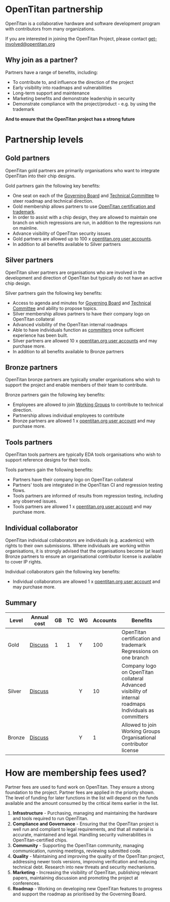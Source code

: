 # OpenTitan partnership

OpenTitan is a collaborative hardware and software development program with contributors from many organizations.

If you are interested in joining the OpenTitan Project, please contact get-involved@opentitan.org  

## Why join as a partner?

Partners have a range of benefits, including:
- To contribute to, and influence the direction of the project
- Early visibility into roadmaps and vulnerabilities
- Long-term support and maintenance
- Marketing benefits and demonstrate leadership in security
- Demonstrate compliance with the project/product - e.g. by using the trademark

**And to ensure that the OpenTitan project has a strong future**

# Partnership levels

## Gold partners

OpenTitan gold partners are primarily organisations who want to integrate OpenTitan into their chip designs.

Gold partners gain the following key benefits:
- One seat on each of the [Governing Board](./governing_board/md) and [Technical Committee](./tech_committee.md) to steer roadmap and technical direction.
- Gold membership allows partners to use [OpenTitan certification and trademark](./licensing.md). 
- In order to assist with a chip design, they are allowed to maintain one branch on which regressions are run, in addition to the regressions run on mainline.
- Advance visibility of OpenTitan security issues
- Gold partners are allowed up to 100 x [opentitan.org user accounts](./useraccounts.md).
- In addition to all benefits available to Silver partners

## Silver partners

OpenTitan silver partners are organisations who are involved in the development and direction of OpenTitan but typically do not have an active chip design.

Silver partners gain the following key benefits:
- Access to agenda and minutes for [Governing Board](./governing_board/md) and [Technical Committee](./tech_committee.md) and ability to propose topics.
- Silver membership allows partners to have their company logo on OpenTitan collateral
- Advanced visibility of the OpenTitan internal roadmaps
- Able to have individuals function as [committers](./committers.md) once sufficient experience has been built.
- Silver partners are allowed 10 x [opentitan.org user accounts](./useraccounts.md) and may purchase more.
- In addition to all benefits available to Bronze partners

## Bronze partners

OpenTitan bronze partners are typically smaller organisations who wish to support the project and enable members of their team to contribute.

Bronze partners gain the following key benefits:
- Employees are allowed to join [Working Groups](./working_group.md) to contribute to technical direction.
- Partnership allows individual employees to contribute
- Bronze partners are allowed 1 x [opentitan.org user account](./useraccounts.md) and may purchase more.

## Tools partners

OpenTitan tools partners are typically EDA tools organisations who wish to support reference designs for their tools.

Tools partners gain the following benefits:
- Partners have their company logo on OpenTitan collateral
- Partners' tools are integrated in the OpenTitan CI and regression testing flows.
- Tools partners are informed of results from regression testing, including any observed issues.
- Tools partners are allowed 1 x [opentitan.org user account](./useraccounts.md) and may purchase more.

## Individual collaborator

OpenTitan individual collaborators are individuals (e.g. academics) with rights to their own submissions.
Where individuals are working within organisations, it is strongly advised that the organisations become (at least) Bronze partners to ensure an organisational contributor license is available to cover IP rights.

Individual collaborators gain the following key benefits:
- Individual collaborators are allowed 1 x [opentitan.org user account](./useraccounts.md) and may purchase more.

## Summary

| Level   | Annual cost |  GB  |  TC  |  WG  | Accounts | Benefits |
| -----   | ----------- | ---- | ---- | ---- | -----    | -------- |
| Gold    | [Discuss](mailto:get-involved@opentitan.org)   |  1   |  1   |  Y   |  100    | OpenTitan certification and trademark<br>Regressions on one branch |
| Silver  | [Discuss](mailto:get-involved@opentitan.org)   |      |      |  Y   |   10     | Company logo on OpenTitan collateral<br>Advanced visibility of internal roadmaps<br>Individuals as committers |
| Bronze  | [Discuss](mailto:get-involved@opentitan.org)   |      |      |  Y   |    1     | Allowed to join Working Groups<br>Organisational contributor license |

# How are membership fees used?

Partner fees are used to fund work on OpenTitan.
They ensure a strong foundation to the project.
Partner fees are applied in the priority shown.  
The level of funding for later functions in the list will depend on the funds available and the amount consumed by the critical items earlier in the list.

1. **Infrastructure** - Purchasing, managing and maintaining the hardware and tools required to run OpenTitan.
2. **Compliance and Governance** - Ensuring that the OpenTitan project is well run and compliant to legal requirements, and that all material is accurate, maintained and legal.  Handling security vulnerabilities in OpenTitan-certified chips.
3. **Community** - Supporting the OpenTitan community, managing communication, running meetings, reviewing submitted code.
4. **Quality** - Maintaining and improving the quality of the OpenTitan project, addressing newer tools versions, improving verification and reducing technical debt.  Research into new threats and security mechanisms.
5. **Marketing** - Increasing the visibility of OpenTitan, publishing relevant papers, maintaining discussion and promoting the project at conferences.
6. **Roadmap** - Working on developing new OpenTitan features to progress and support the roadmap as prioritised by the Governing Board.



